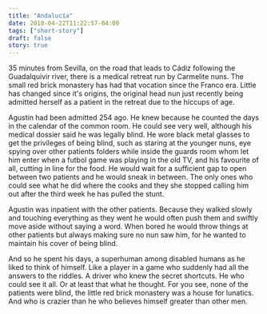 ```yaml
---
title: "Andalucía"
date: 2018-04-22T11:22:57-04:00
tags: ["short-story"]
draft: false
story: true
---
```


35 minutes from Sevilla, on the road that leads to Cádiz following the Guadalquivir river, there is a medical retreat run by Carmelite nuns. The small red brick monastery has had that vocation since the Franco era. Little has changed since it's origins, the original head nun just recently being admitted herself as a patient in the retreat due to the hiccups of age.  

Agustin had been admitted 254 ago. He knew because he counted the days in the calendar of the common room. He could see very well, although his medical dossier said he was legally blind. He wore black metal glasses to get the privileges of being blind, such as staring at the younger nuns, eye spying over other patients folders while inside the guards room whom let him enter when a futbol game was playing in the old TV,  and his favourite of all, cutting in line for the food. He would wait for a sufficient gap to open between two patients and he would sneak in between. The only ones who could see what he did where the cooks and they she stopped calling him out after the third week he has pulled the stunt.  

Agustin was inpatient with the other patients. Because they walked slowly and touching everything as they went he would often push them and swiftly move aside without saying a word. When bored he would throw things at other patients but always making sure no nun saw him, for he wanted to maintain his cover of being blind.  

And so he spent his days, a superhuman among disabled humans as he liked to think of himself. Like a player in a game who suddenly had all the answers to the riddles. A driver who knew the secret shortcuts. He who could see it all. Or at least that what he thought. For you see,  none of the patients were blind, the little red brick monastery was a house for lunatics. And who is crazier than he who believes himself greater than other men.  
